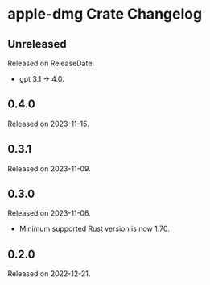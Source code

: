# apple-dmg Crate Changelog

<!-- next-header -->

## Unreleased

Released on ReleaseDate.

* gpt 3.1 -> 4.0.

## 0.4.0

Released on 2023-11-15.

## 0.3.1

Released on 2023-11-09.

## 0.3.0

Released on 2023-11-06.

* Minimum supported Rust version is now 1.70.

## 0.2.0

Released on 2022-12-21.
